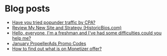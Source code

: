 # Blog posts
<!-- BLOG-POST-LIST:START -->
- [Have you tried popunder traffic by CPA?](https://afflift.com/f/threads/have-you-tried-popunder-traffic-by-cpa.6522/)
- [Review My New Site and Strategy &lpar;HistoricBios.com&rpar;](https://afflift.com/f/threads/review-my-new-site-and-strategy-historicbios-com.9378/)
- [Hello, everyone, I&#39;m a freshman,and I&#39;ve had some difficulties,could you help me?](https://afflift.com/f/threads/hello-everyone-im-a-freshman-and-ive-had-some-difficulties-could-you-help-me.9790/)
- [January PropellerAds Promo Codes](https://afflift.com/f/threads/january-propellerads-promo-codes.10169/)
- [How to find out what is on Monetizer offer?](https://afflift.com/f/threads/how-to-find-out-what-is-on-monetizer-offer.10187/)
<!-- BLOG-POST-LIST:END -->
